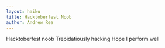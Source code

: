 ```yaml
---
layout: haiku
title: Hacktoberfest Noob
author: Andrew Rea
---
```


Hacktoberfest noob
Trepidatiously hacking
Hope I perform well